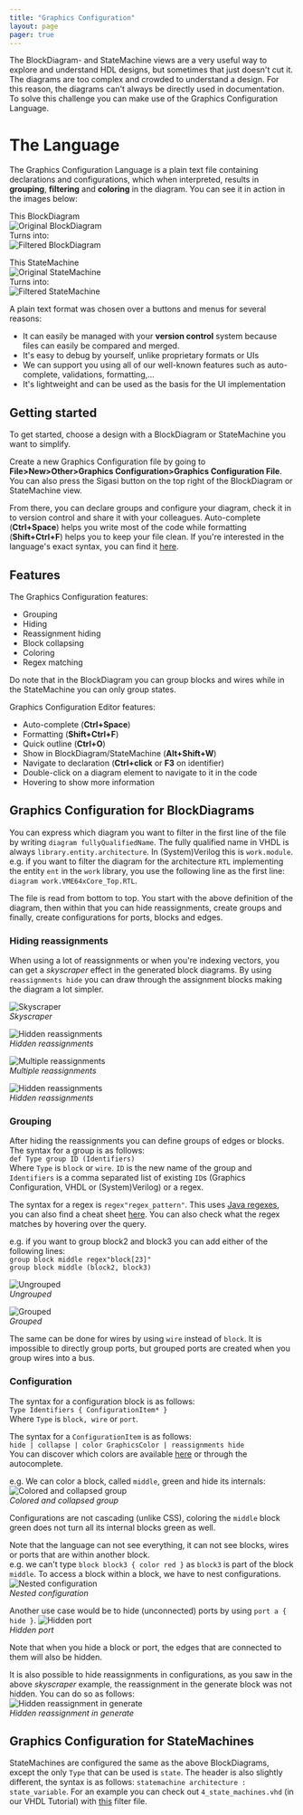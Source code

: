 ```yaml
---
title: "Graphics Configuration"
layout: page
pager: true
---
```


The BlockDiagram- and StateMachine views are a very useful way to explore and understand HDL designs, but sometimes that just doesn't cut it.
The diagrams are too complex and crowded to understand a design. For this reason, the diagrams can't always be directly used in documentation. To solve this challenge you can make use of the Graphics Configuration Language.

# The Language
The Graphics Configuration Language is a plain text file containing declarations and configurations, which when interpreted, results in **grouping**, **filtering** and **coloring** in the diagram.
You can see it in action in the images below:

This BlockDiagram  
![Original BlockDiagram](images/BdOriginal.png)  
Turns into:  
![Filtered BlockDiagram](images//BdFiltered.png)  

This StateMachine  
![Original StateMachine](images/FsmOriginal.png)  
Turns into:  
![Filtered StateMachine](images/FsmFiltered.png)  

A plain text format was chosen over a buttons and menus for several reasons:

* It can easily be managed with your **version control** system because files can easily be compared and merged.
* It's easy to debug by yourself, unlike proprietary formats or UIs
* We can support you using all of our well-known features such as auto-complete, validations, formatting,...
* It's lightweight and can be used as the basis for the UI implementation

## Getting started
To get started, choose a design with a BlockDiagram or StateMachine you want to simplify.

Create a new Graphics Configuration file by going to **File>New>Other>Graphics Configuration>Graphics Configuration File**.
You can also press the Sigasi button on the top right of the BlockDiagram or StateMachine view.

From there, you can declare groups and configure your diagram, check it in to version control and share it with your colleagues.
Auto-complete (**Ctrl+Space**) helps you write most of the code while formatting (**Shift+Ctrl+F**) helps you to keep your file clean.
If you're interested in the language's exact syntax, you can find it [here](../tech/graphics.ebnf.html).

## Features
The Graphics Configuration features:

* Grouping
* Hiding
* Reassignment hiding
* Block collapsing
* Coloring
* Regex matching

Do note that in the BlockDiagram you can group blocks and wires while in the StateMachine you can only group states.

Graphics Configuration Editor features:

* Auto-complete (**Ctrl+Space**)
* Formatting (**Shift+Ctrl+F**)
* Quick outline (**Ctrl+O**)
* Show in BlockDiagram/StateMachine (**Alt+Shift+W**)
* Navigate to declaration (**Ctrl+click** or **F3** on identifier)
* Double-click on a diagram element to navigate to it in the code
* Hovering to show more information

## Graphics Configuration for BlockDiagrams

You can express which diagram you want to filter in the first line of the file by writing `diagram fullyQualifiedName`. The fully qualified name in VHDL is always `library.entity.architecture`. In (System)Verilog this is `work.module`.  
e.g. if you want to filter the diagram for the architecture `RTL` implementing the entity `ent` in the `work` library, you use the following line as the first line: `diagram work.VME64xCore_Top.RTL`.

The file is read from bottom to top. You start with the above definition of the diagram, then within that you can hide reassignments, create groups and finally, create configurations for ports, blocks and edges.

### Hiding reassignments
When using a lot of reassignments or when you're indexing vectors, you can get a *skyscraper* effect in the generated block diagrams.
By using `reassignments hide` you can draw through the assignment blocks making the diagram a lot simpler.  

![Skyscraper](images/skyscraper.png)  
*Skyscraper*

![Hidden reassignments](images/skyscraper_hidden_reassignments.png)  
*Hidden reassignments*  
  
![Multiple reassignments](images/multiple_reassignments.png)  
*Multiple reassignments*  

![Hidden reassignments](images/multiple_reassignments_hidden.png)  
*Hidden reassignments*  

### Grouping
After hiding the reassignments you can define groups of edges or blocks.
The syntax for a group is as follows:  
`def Type group ID (Identifiers)`  
Where `Type` is `block` or `wire`. `ID` is the new name of the group and `Identifiers` is a comma separated list of existing `ID`s (Graphics Configuration, VHDL or (System)Verilog) or a regex.

The syntax for a regex is `regex"regex_pattern"`. This uses [Java regexes](https://docs.oracle.com/javase/8/docs/api/java/util/regex/Pattern.html), you can also find a cheat sheet [here](http://files.zeroturnaround.com/pdf/zt_regular-expressions-cheat-sheet.pdf).
You can also check what the regex matches by hovering over the query.

e.g. if you want to group block2 and block3 you can add either of the following lines:  
`group block middle regex"block[23]"`  
`group block middle (block2, block3)`  

![Ungrouped](images/ungrouped.png)  
*Ungrouped*

![Grouped](images/grouped.png)  
*Grouped*  

The same can be done for wires by using `wire` instead of `block`.
It is impossible to directly group ports, but grouped ports are created when you group wires into a bus.

### Configuration
The syntax for a configuration block is as follows:  
`Type Identifiers { ConfigurationItem* }`  
Where `Type` is `block, wire` or `port`.

The syntax for a `ConfigurationItem` is as follows:  
`hide | collapse | color GraphicsColor | reassignments hide`  
You can discover which colors are available [here](../tech/graphics.ebnf.html#GraphicsColor) or through the autocomplete.

e.g. We can color a block, called `middle`, green and hide its internals:  
![Colored and collapsed group](images/colored_group.png)  
*Colored and collapsed group*  

Configurations are not cascading (unlike CSS), coloring the `middle` block green does not turn all its internal blocks green as well.

Note that the language can not see everything, it can not see blocks, wires or ports that are within another block.  
e.g. we can't type `block block3 { color red }` as `block3` is part of the block `middle`.
To access a block within a block, we have to nest configurations.
![Nested configuration](images/nested_configuration.png)  
*Nested configuration*  

Another use case would be to hide (unconnected) ports by using `port a { hide }`.
![Hidden port](images/hidden_port.png)  
*Hidden port*  

Note that when you hide a block or port, the edges that are connected to them will also be hidden.

It is also possible to hide reassignments in configurations, as you saw in the above *skyscraper* example, the reassignment in the generate block was not hidden.
You can do so as follows:  
![Hidden reassignment in generate](images/hidden_reassignments_generate.png)  
*Hidden reassignment in generate*  

## Graphics Configuration for StateMachines

StateMachines are configured the same as the above BlockDiagrams, except the only `Type` that can be used is `state`.
The header is also slightly different, the syntax is as follows: `statemachine architecture : state_variable`.
For an example you can check out `4_state_machines.vhd` (in our VHDL Tutorial) with [this](../tech/using-graphics-configuration/4_state_machines.statemachine) filter file.

